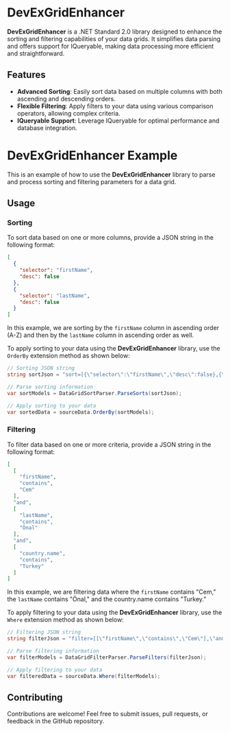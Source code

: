 # DevExGridEnhancer

**DevExGridEnhancer** is a .NET Standard 2.0 library designed to enhance the sorting and filtering capabilities of your data grids. It simplifies data parsing and offers support for IQueryable, making data processing more efficient and straightforward.

## Features

- **Advanced Sorting**: Easily sort data based on multiple columns with both ascending and descending orders.
- **Flexible Filtering**: Apply filters to your data using various comparison operators, allowing complex criteria.
- **IQueryable Support**: Leverage IQueryable for optimal performance and database integration.

# DevExGridEnhancer Example

This is an example of how to use the **DevExGridEnhancer** library to parse and process sorting and filtering parameters for a data grid.

## Usage

### Sorting

To sort data based on one or more columns, provide a JSON string in the following format:

```json
[
  {
    "selector": "firstName",
    "desc": false
  },
  {
    "selector": "lastName",
    "desc": false
  }
]
```

In this example, we are sorting by the `firstName` column in ascending order (A-Z) and then by the `lastName` column in ascending order as well.

To apply sorting to your data using the **DevExGridEnhancer** library, use the `OrderBy` extension method as shown below:

```csharp
// Sorting JSON string
string sortJson = "sort=[{\"selector\":\"firstName\",\"desc\":false},{\"selector\":\"lastName\",\"desc\":false}]";

// Parse sorting information
var sortModels = DataGridSortParser.ParseSorts(sortJson);

// Apply sorting to your data
var sortedData = sourceData.OrderBy(sortModels);
```

### Filtering

To filter data based on one or more criteria, provide a JSON string in the following format:

```json
[
  [
    "firstName",
    "contains",
    "Cem"
  ],
  "and",
  [
    "lastName",
    "contains",
    "Önal"
  ],
  "and",
  [
    "country.name",
    "contains",
    "Turkey"
  ]
]
```

In this example, we are filtering data where the `firstName` contains "Cem," the `lastName` contains "Önal," and the country.name contains "Turkey."

To apply filtering to your data using the **DevExGridEnhancer** library, use the `Where` extension method as shown below:

```csharp
// Filtering JSON string
string filterJson = "filter=[[\"firstName\",\"contains\",\"Cem\"],\"and\",[\"lastName\",\"contains\",\"Önal\"],\"and\",[\"country.name\",\"contains\",\"Turkey\"]]";

// Parse filtering information
var filterModels = DataGridFilterParser.ParseFilters(filterJson);

// Apply filtering to your data
var filteredData = sourceData.Where(filterModels);
```

## Contributing

Contributions are welcome! Feel free to submit issues, pull requests, or feedback in the GitHub repository.
